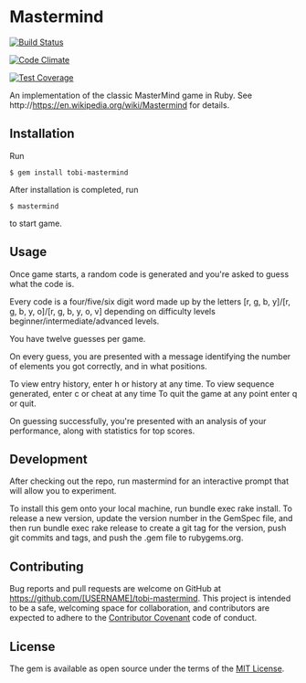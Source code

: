 # Mastermind
[![Build Status](https://semaphoreci.com/api/v1/projects/ef8e6334-3304-466e-99f5-b97fd2d3fc7c/603618/badge.svg)](https://semaphoreci.com/tobi-oduah/tobi-mastermind-2)

[![Code Climate](https://codeclimate.com/repos/564635d51787d724da000013/badges/ff2bde449c8b59444530/gpa.svg)](https://codeclimate.com/repos/564635d51787d724da000013/feed)

[![Test Coverage](https://codeclimate.com/repos/564635d51787d724da000013/badges/ff2bde449c8b59444530/coverage.svg)](https://codeclimate.com/repos/564635d51787d724da000013/coverage)

An implementation of the classic MasterMind game in Ruby.
See http://https://en.wikipedia.org/wiki/Mastermind for details.

## Installation

Run

    $ gem install tobi-mastermind

After installation is completed, run 

    $ mastermind 

to start game.

## Usage

Once game starts, a random code is generated and you're asked to guess what the code is.

Every code is a four/five/six digit word made up by the letters [r, g, b, y]/[r, g, b, y, o]/[r, g, b, y, o, v] 
depending on difficulty levels beginner/intermediate/advanced levels. 

You have twelve guesses per game.

On every guess, you are presented with a message identifying the number of elements you got correctly, and in what positions.

To view entry history, enter h or history at any time.
To view sequence generated, enter c or cheat at any time
To quit the game at any point enter q or quit.

On guessing successfully, you're presented with an analysis of your performance, along with statistics for top scores.

##  Development

After checking out the repo, run mastermind for an interactive prompt that will allow you to experiment.

To install this gem onto your local machine, run bundle exec rake install. To release a new version, update the version number in the GemSpec file, and then run bundle exec rake release to create a git tag for the version, push git commits and tags, and push the .gem file to rubygems.org.

## Contributing

Bug reports and pull requests are welcome on GitHub at https://github.com/[USERNAME]/tobi-mastermind. This project is intended to be a safe, welcoming space for collaboration, and contributors are expected to adhere to the [Contributor Covenant](contributor-covenant.org) code of conduct.


## License

The gem is available as open source under the terms of the [MIT License](http://opensource.org/licenses/MIT).
